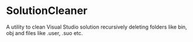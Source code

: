 # SolutionCleaner
A utility to clean Visual Studio solution recursively deleting folders like bin, obj and files like .user, .suo etc.
